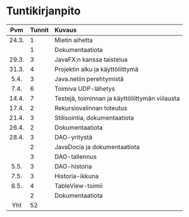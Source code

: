 # Tuntikirjanpito

| Pvm | Tunnit | Kuvaus  |
| :----:|:-----| :-----|
| 24.3. | 1    | Mietin aihetta |
|  | 1    | Dokumentaatiota |
| 29.3. | 3 | JavaFX:n kanssa taistelua |
| 31.3. | 4 | Projektin alku ja käyttöliittymä |
| 5.4. | 3 | Java.netiin perehtymistä |
| 7.4. | 6 | Toimiva UDP-lähetys |
| 14.4. | 7 | Testejä, toiminnan ja käyttöliittymän viilausta |
| 17.4. | 2 | Rekursiovalinnan toteutus |
| 21.4. | 3 | Stilisointia, dokumentaatiota |
| 26.4. | 2 | Dokumentaatiota |
| 28.4. | 3 | DAO-yritystä |
|  | 2 | JavaDocia ja dokumentaatiota |
|  | 3 | DAO-tallennus |
| 5.5. | 3 | DAO-historia |
| 7.5. | 3 | Historia-ikkuna |
| 8.5. | 4 | TableView-toimii |
|  | 2 | Dokumentaatiota |
| Yht | 52 | |

